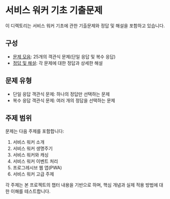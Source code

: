 # 서비스 워커 기초 기출문제

이 디렉토리는 서비스 워커 기초에 관한 기출문제와 정답 및 해설을 포함하고 있습니다.

## 구성

- [문제 모음](questions/service_worker_quiz.md): 25개의 객관식 문제(단일 응답 및 복수 응답)
- [정답 및 해설](answers/service_worker_quiz_answers.md): 각 문제에 대한 정답과 상세한 해설

## 문제 유형

- 단일 응답 객관식 문제: 하나의 정답만 선택하는 문제
- 복수 응답 객관식 문제: 여러 개의 정답을 선택하는 문제

## 주제 범위

문제는 다음 주제를 포함합니다:

1. 서비스 워커 소개
2. 서비스 워커 생명주기
3. 서비스 워커와 캐싱
4. 서비스 워커 이벤트 처리
5. 프로그레시브 웹 앱(PWA)
6. 서비스 워커 고급 주제

각 주제는 본 프로젝트의 챕터 내용을 기반으로 하며, 핵심 개념과 실제 적용 방법에 대한 이해를 테스트합니다.
